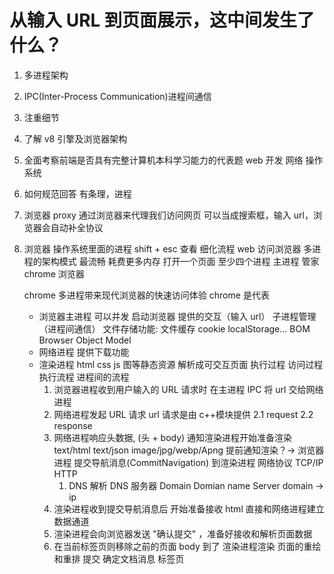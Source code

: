 # 从输入 URL 到页面展示，这中间发生了什么？

1. 多进程架构
2. IPC(Inter-Process Communication)进程间通信

3. 注重细节
4. 了解 v8 引擎及浏览器架构
5. 全面考察前端是否具有完整计算机本科学习能力的代表题
   web 开发 网络 操作系统
6. 如何规范回答
   有条理，进程

7. 浏览器 proxy 通过浏览器来代理我们访问网页
   可以当成搜索框，输入 url，浏览器会自动补全协议
8. 浏览器 操作系统里面的进程
   shift + esc 查看
   细化流程
   web 访问浏览器 多进程的架构模式 最流畅 耗费更多内存
   打开一个页面 至少四个进程
   主进程 管家 chrome 浏览器
   <!-- - 子进程：
       GPU进程  GPU加速  3d 渲染 canvas three.js transform 3d
       network Service -->
   chrome 多进程带来现代浏览器的快速访问体验 chrome 是代表
   - 浏览器主进程 可以并发
     启动浏览器 提供的交互（输入 url） 子进程管理（进程间通信）
     文件存储功能: 文件缓存 cookie localStorage...
     BOM Browser Object Model
   - 网络进程 提供下载功能
   - 渲染进程 html css js 图等静态资源 解析成可交互页面
     执行过程
     访问过程 执行流程 进程间的流程
     1. 浏览器进程收到用户输入的 URL 请求时 在主进程 IPC 将 url 交给网络进程
     2. 网络进程发起 URL 请求 url 请求是由 c++模块提供
        2.1 request
        2.2 response
     3. 网络进程响应头数据, (头 + body) 通知渲染进程开始准备渲染
        text/html text/json image/jpg/webp/Apng 提前通知渲染？-> 浏览器进程 提交导航消息(CommitNavigation) 到渲染进程
        网络协议 TCP/IP HTTP
        1. DNS 解析 DNS 服务器 Domain Domian name
           Server domain -> ip
     4. 渲染进程收到提交导航消息后 开始准备接收 html 直接和网络进程建立数据通道
     5. 渲染进程会向浏览器发送 "确认提交" ，准备好接收和解析页面数据
     6. 在当前标签页则移除之前的页面 body 到了 渲染进程渲染 页面的重绘和重排 提交
        确定文档消息
        标签页
